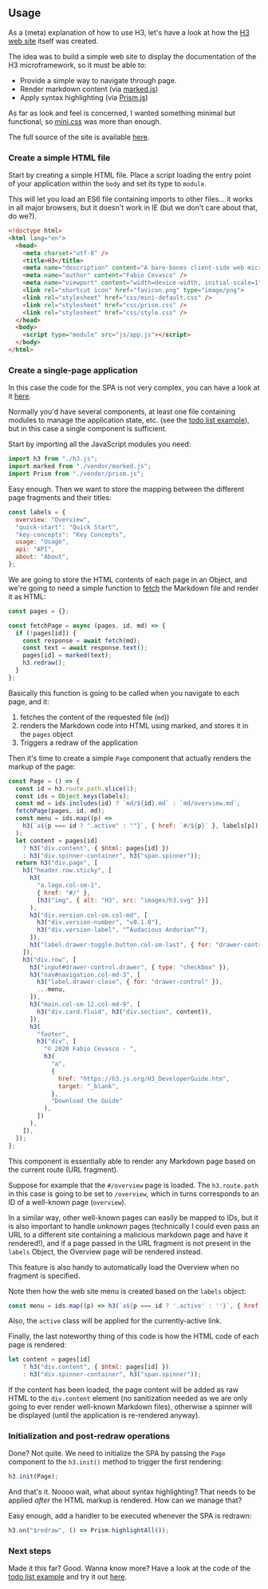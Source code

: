 ## Usage

As a (meta) explanation of how to use H3, let's have a look at how the [H3 web site](https://h3.js.org) itself was created.

The idea was to build a simple web site to display the documentation of the H3 microframework, so it must be able to:

* Provide a simple way to navigate through page.
* Render markdown content (via [marked.js](https://marked.js.org/#/README.md#README.md))
* Apply syntax highlighting (via [Prism.js](https://prismjs.com/))

As far as look and feel is concerned, I wanted something minimal but functional, so [mini.css](https://minicss.org/) was more than enough.

The full source of the site is available [here](https://github.com/h3rald/h3/tree/master/docs).

### Create a simple HTML file

Start by creating a simple HTML file. Place a script loading the entry point of your application within the `body` and set its type to `module`. 

This will let you load an ES6 file containing imports to other files... it works in all major browsers, but it doesn't work in IE (but we don't care about that, do we?).

```html
<!doctype html>
<html lang="en">
  <head>
    <meta charset="utf-8" />
    <title>H3</title>
    <meta name="description" content="A bare-bones client-side web microframework" />
    <meta name="author" content="Fabio Cevasco" />
    <meta name="viewport" content="width=device-width, initial-scale=1" />
    <link rel="shortcut icon" href="favicon.png" type="image/png">
    <link rel="stylesheet" href="css/mini-default.css" />
    <link rel="stylesheet" href="css/prism.css" />
    <link rel="stylesheet" href="css/style.css" />
  </head>
  <body>
    <script type="module" src="js/app.js"></script>
  </body>
</html>
```

### Create a single-page application

In this case the code for the SPA is not very complex, you can have a look at it [here](https://github.com/h3rald/h3/blob/master/docs/js/app.js).

Normally you'd have several components, at least one file containing modules to manage the application state, etc. (see the [todo list example](https://github.com/h3rald/h3/tree/master/docs/example)), but in this case a single component is sufficient.

Start by importing all the JavaScript modules you need:

```js
import h3 from "./h3.js";
import marked from "./vendor/marked.js";
import Prism from "./vendor/prism.js";
```

Easy enough. Then we want to store the mapping between the different page fragments and their titles:

```js
const labels = {
  overview: "Overview",
  "quick-start": "Quick Start",
  "key-concepts": "Key Concepts",
  usage: "Usage",
  api: "API",
  about: "About",
};
```

We are going to store the HTML contents of each page in an Object, and we're going to need a simple function to [fetch](https://developer.mozilla.org/en-US/docs/Web/API/Fetch_API) the Markdown file and render it as HTML:


```js
const pages = {};

const fetchPage = async (pages, id, md) => {
  if (!pages[id]) {
    const response = await fetch(md);
    const text = await response.text();
    pages[id] = marked(text);
    h3.redraw();
  }
};
```

Basically this function is going to be called when you navigate to each page, and it:

1. fetches the content of the requested file (`md`))
2. renders the Markdown code into HTML using marked, and stores it in the `pages` object
3. Triggers a redraw of the application

Then it's time to create a simple `Page` component that actually renders the markup of the page:

```js
const Page = () => {
  const id = h3.route.path.slice(1);
  const ids = Object.keys(labels);
  const md = ids.includes(id) ? `md/${id}.md` : `md/overview.md`;
  fetchPage(pages, id, md);
  const menu = ids.map((p) =>
    h3(`a${p === id ? ".active" : ""}`, { href: `#/${p}` }, labels[p])
  );
  let content = pages[id]
    ? h3("div.content", { $html: pages[id] })
    : h3("div.spinner-container", h3("span.spinner"));
  return h3("div.page", [
    h3("header.row.sticky", [
      h3(
        "a.logo.col-sm-1",
        { href: "#/" },
        [h3("img", { alt: "H3", src: "images/h3.svg" })]
      ),
      h3("div.version.col-sm.col-md", [
        h3("div.version-number", "v0.1.0"),
        h3("div.version-label", "“Audacious Andorian“"),
      ]),
      h3("label.drawer-toggle.button.col-sm-last", { for: "drawer-control" }),
    ]),
    h3("div.row", [
      h3("input#drawer-control.drawer", { type: "checkbox" }),
      h3("nav#navigation.col-md-3", [
        h3("label.drawer-close", { for: "drawer-control" }),
        ...menu,
      ]),
      h3("main.col-sm-12.col-md-9", [
        h3("div.card.fluid", h3("div.section", content)),
      ]),
      h3(
        "footer",
        h3("div", [
          "© 2020 Fabio Cevasco · ",
          h3(
            "a",
            {
              href: "https://h3.js.org/H3_DeveloperGuide.htm",
              target: "_blank",
            },
            "Download the Guide"
          ),
        ])
      ),
    ]),
  ]);
};
```

This component is essentially able to render any Markdown page based on the current route (URL fragment). 

Suppose for example that the `#/overview` page is loaded. The `h3.route.path` in this case is going to be set to `/overview`, which in turns corresponds to an ID of a well-known page (`overview`).

In a similar way, other well-known pages can easily be mapped to IDs, but it is also important to handle _unknown_ pages (technically I could even pass an URL to a different site containing a malicious markdown page and have it rendered!), and if a page passed in the URL fragment is not present in the `labels` Object, the Overview page will be rendered instead.

This feature is also handy to automatically load the Overview when no fragment is specified.

Note then how the web site menu is created based on the `labels` object:

```js
const menu = ids.map((p) => h3(`a${p === id ? '.active' : ''}`, { href: `#/${p}` }, labels[p]));
```

Also, the `active` class will be applied for the currently-active link.

Finally, the last noteworthy thing of this code is how the HTML code of each page is rendered:

```js
let content = pages[id]
    ? h3("div.content", { $html: pages[id] })
    : h3("div.spinner-container", h3("span.spinner"));
```

If the content has been loaded, the page content will be added as raw HTML to the `div.content` element (no sanitization needed as we are only going to ever render well-known Markdown files), otherwise a spinner will be displayed (until the application is re-rendered anyway).

### Initialization and post-redraw operations

Done? Not quite. We need to initialize the SPA by passing the `Page` component to the `h3.init()` method to trigger the first rendering:

```js
h3.init(Page);
```

And that's it. Noooo wait, what about syntax highlighting? That needs to be applied _after_ the HTML markup is rendered. How can we manage that?

Easy enough, add a handler to be executed whenever the SPA is redrawn:

```js
h3.on("$redraw", () => Prism.highlightAll());
```

### Next steps

Made it this far? Good. Wanna know more? Have a look at the code of the [todo list example](https://github.com/h3rald/h3/tree/master/docs/example) and try it out [here](https://h3.js.org/example/index.html).